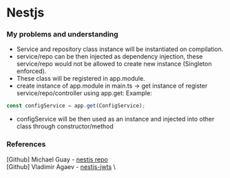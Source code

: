 # Nestjs

### My problems and understanding

- Service and repository class instance will be instantiated on compilation.
- service/repo can be then injected as dependency injection, these service/repo
  would not be allowed to create new instance (Singleton enforced).
- These class will be registered in app.module.
- create instance of app.module in main.ts -> get instance of register service/repo/controller
using app.get: Example:

```javascript
const configService = app.get(ConfigService);
```
- configService will be then used as an instance and injected into other class
  through constructor/method


### References

[Github] Michael Guay - [nestjs repo](https://github.com/mguay22) \
[Github] Vladimir Agaev - [nestjs-jwts](https://github.com/vladwulf/nestjs-jwts) \
